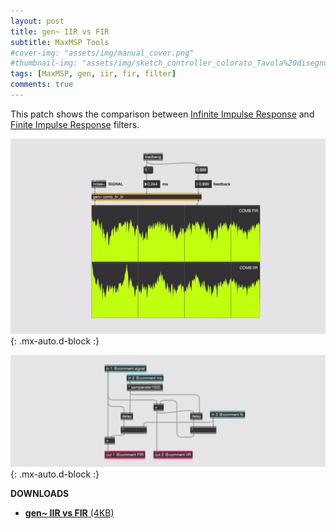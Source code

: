 ```yaml
---
layout: post
title: gen~ IIR vs FIR
subtitle: MaxMSP Tools
#cover-img: "assets/img/manual_cover.png"
#thumbnail-img: "assets/img/sketch_controller_colorato_Tavola%20disegno%201.png"
tags: [MaxMSP, gen, iir, fir, filter]
comments: true
---
```


This patch shows the comparison between [Infinite Impulse Response](https://velitch.github.io/velitch/2021-10-19-tool_gen_iir/) and [Finite Impulse Response](https://velitch.github.io/velitch/2021-10-19-tool_gen_fir/) filters.

![](https://github.com/Velitch/velitch/blob/main/assets/img/img_maxmsp/gen~%20iir%20vs%20fir.gif?raw=true){: .mx-auto.d-block :}

![](https://github.com/Velitch/velitch/blob/main/assets/img/img_maxmsp/dsp~%20irr%20vs%20fir.png?raw=true){: .mx-auto.d-block :}

**DOWNLOADS**

- <a href="https://velitch.github.io/velitch/assets/maxmsp_tools/filters/comb_iir_vs_fir.zip">**gen~ IIR vs FIR** (4KB)<a/>
